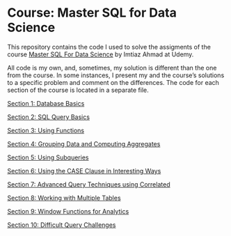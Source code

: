 # Course: Master SQL for Data Science

This repository contains the code I used to solve the assigments of the course [Master SQL For Data Science](https://www.udemy.com/course/master-sql-for-data-science/) by Imtiaz Ahmad at Udemy. 

All code is my own, and, sometimes, my solution is different than the one from the course. In some instances, I present my and the course’s solutions to a specific problem and comment on the differences. 
The code for each section of the course is located in a separate file.

[Section 1: Database Basics](Section-1.sql)

[Section 2: SQL Query Basics](Section-2.sql) 

[Section 3: Using Functions](Section-3.sql) 

[Section 4: Grouping Data and Computing Aggregates](Section-4.sql) 

[Section 5: Using Subqueries](Section-5.sql) 

[Section 6: Using the CASE Clause in Interesting Ways](Section-6.sql) 

[Section 7: Advanced Query Techniques using Correlated](Section-7.sql) 

[Section 8: Working with Multiple Tables](Section-8.sql) 

[Section 9: Window Functions for Analytics](Section-9.sql) 

[Section 10: Difficult Query Challenges](Section-10.sql)
